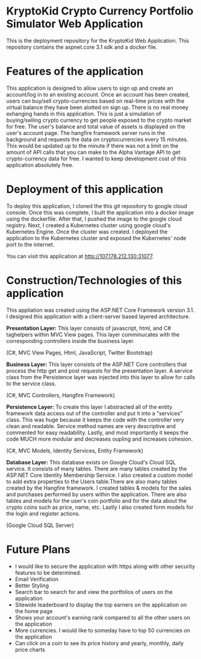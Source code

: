 # KryptoKid Crypto Currency Portfolio Simulator Web Application

This is the deployment repository for the KryptoKid Web Application. This repository contains the aspnet.core 3.1 sdk and a docker file.


# Features of the application

This application is designed to allow users to sign up and create an account/log in to an existing account. Once an account has been created,
users can buy/sell crypto-currencies based on real-time prices with the virtual balance they have been alotted on sign up. There is no real 
money exhanging hands in this application. This is just a simulation of buying/selling crypto currency to get people exposed to the crypto market 
for free. The user's balance and total value of assets is displayed on the user's account page. The hangfire framework server runs in the background 
and requests the data on cryptocurrencies every 15 minutes. This would be updated up to the minute if there was not a limit on the amount of API calls 
that you can make to the Alpha Vantage API to get crypto-currency data for free. I wanted to keep development cost of this application absolutely free.


# Deployment of this application

To deploy this application, I cloned the this git repository to google cloud console. Once this was complete, I built the application into 
a docker image using the dockerfile. After that, I pushed the image to the google cloud registry. Next, I created a Kubernetes cluster 
using google cloud's Kubernetes Engine. Once the cluster was created. I deployed the application to the Kubernetes cluster and exposed the
Kubernetes' node port to the internet. 


You can visit this application at http://107.178.212.130:31077.


# Construction/Technologies of this application


This appliation was created using the ASP.NET Core Framework version 3.1. I designed this application with a client-server based 
layered architecture. 


**Presentation Layer:**
This layer consists of javascript, html, and C# taghelpers within MVC View pages. This layer comminucates with the corresponding 
controllers inside the business layer.

(C#, MVC View Pages, Html, JavaScript, Twitter Bootstrap)


**Business Layer:**
This layer consists of the ASP.NET Core controllers that process the http get and post requests for the presentation layer. A service 
class from the Persistence layer was injected into this layer to allow for calls to the service class.

(C#, MVC Controllers, Hangfire Framework)


**Persistence Layer:**
To create this layer I abstracted all of the entity framework data access out of the controller and put it into a "services" class.
This was huge because it keeps the code with the controller very clean and readable. Service method names are very descriptive and 
commented for easy readability. Lastly, and most importantly it keeps the code MUCH more modular and decreases oupling and increases 
cohesion.

(C#, MVC Models, Identity Services, Entity Framework)


**Database Layer:**
This database exists on Google Cloud's Cloud SQL service. It consists of many tables. There are many tables created by the ASP.NET Core Identity
Membership Service. I also created a custom model to add extra properties to the Users table.There are also many tables created by the Hangfire 
framework. I created tables & models for the sales and purchases performed by users within the application. There are also tables and models
for the user's coin portfolio and for the data about the crypto coins such as price, name, etc. Lastly I also created form models for the login and
register actions.

(Google Cloud SQL Server)


# Future Plans
 * I would like to secure the application with https along with other security features to be determined.
 * Email Verification
 * Better Styling
 * Search bar to search for and view the portfolios of users on the application
 * Sitewide leaderboard to display the top earners on the application on the home page
 * Shows your account's earning rank compared to all the other users on the application
 * More currencies. I would like to someday have to top 50 currencies on the application
 * Can click on a coin to see its price history and yearly, monthly, daily price charts

